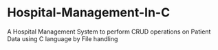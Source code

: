 # Hospital-Management-In-C
A Hospital Management System to perform CRUD operations on Patient Data using C language by File handling
